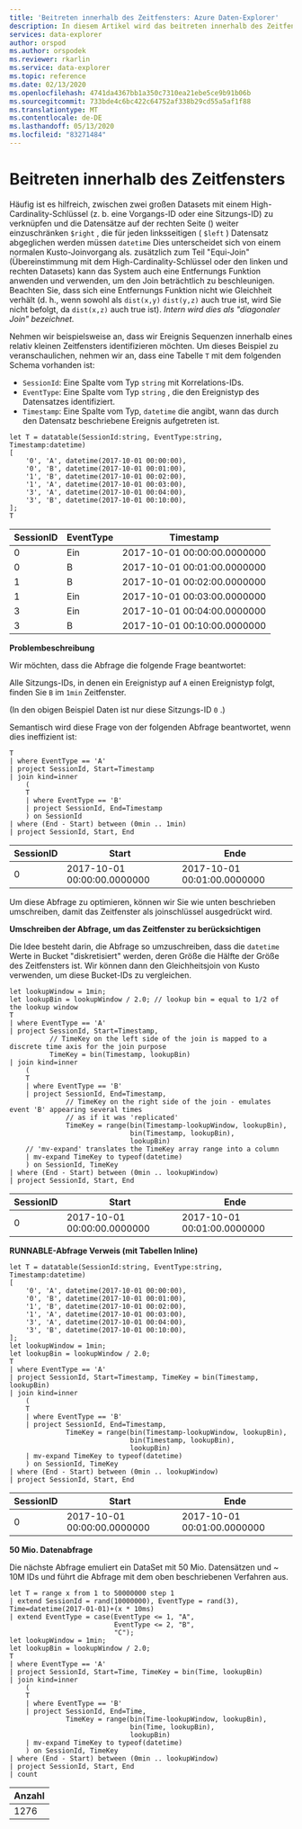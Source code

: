 ```yaml
---
title: 'Beitreten innerhalb des Zeitfensters: Azure Daten-Explorer'
description: In diesem Artikel wird das beitreten innerhalb des Zeitfensters in Azure Daten-Explorer beschrieben.
services: data-explorer
author: orspod
ms.author: orspodek
ms.reviewer: rkarlin
ms.service: data-explorer
ms.topic: reference
ms.date: 02/13/2020
ms.openlocfilehash: 4741da4367bb1a350c7310ea21ebe5ce9b91b06b
ms.sourcegitcommit: 733bde4c6bc422c64752af338b29cd55a5af1f88
ms.translationtype: MT
ms.contentlocale: de-DE
ms.lasthandoff: 05/13/2020
ms.locfileid: "83271484"
---
```

# <a name="joining-within-time-window"></a>Beitreten innerhalb des Zeitfensters

Häufig ist es hilfreich, zwischen zwei großen Datasets mit einem High-Cardinality-Schlüssel (z. b. eine Vorgangs-ID oder eine Sitzungs-ID) zu verknüpfen und die Datensätze auf der rechten Seite () weiter einzuschränken `$right` , die für jeden linksseitigen ( `$left` ) Datensatz abgeglichen werden müssen `datetime` Dies unterscheidet sich von einem normalen Kusto-Joinvorgang als. zusätzlich zum Teil "Equi-Join" (Übereinstimmung mit dem High-Cardinality-Schlüssel oder den linken und rechten Datasets) kann das System auch eine Entfernungs Funktion anwenden und verwenden, um den Join beträchtlich zu beschleunigen. Beachten Sie, dass sich eine Entfernungs Funktion nicht wie Gleichheit verhält (d. h., wenn sowohl als `dist(x,y)` `dist(y,z)` auch true ist, wird Sie nicht befolgt, da `dist(x,z)` auch true ist). *Intern wird dies als "diagonaler Join" bezeichnet.*

Nehmen wir beispielsweise an, dass wir Ereignis Sequenzen innerhalb eines relativ kleinen Zeitfensters identifizieren möchten. Um dieses Beispiel zu veranschaulichen, nehmen wir an, dass eine Tabelle `T` mit dem folgenden Schema vorhanden ist:

- `SessionId`: Eine Spalte vom Typ `string` mit Korrelations-IDs.
- `EventType`: Eine Spalte vom Typ `string` , die den Ereignistyp des Datensatzes identifiziert.
- `Timestamp`: Eine Spalte vom Typ, `datetime` die angibt, wann das durch den Datensatz beschriebene Ereignis aufgetreten ist.

<!-- csl: https://help.kusto.windows.net:443/Samples -->
```kusto
let T = datatable(SessionId:string, EventType:string, Timestamp:datetime)
[
    '0', 'A', datetime(2017-10-01 00:00:00),
    '0', 'B', datetime(2017-10-01 00:01:00),
    '1', 'B', datetime(2017-10-01 00:02:00),
    '1', 'A', datetime(2017-10-01 00:03:00),
    '3', 'A', datetime(2017-10-01 00:04:00),
    '3', 'B', datetime(2017-10-01 00:10:00),
];
T
```

|SessionID|EventType|Timestamp|
|---|---|---|
|0|Ein|2017-10-01 00:00:00.0000000|
|0|B|2017-10-01 00:01:00.0000000|
|1|B|2017-10-01 00:02:00.0000000|
|1|Ein|2017-10-01 00:03:00.0000000|
|3|Ein|2017-10-01 00:04:00.0000000|
|3|B|2017-10-01 00:10:00.0000000|


**Problembeschreibung**

Wir möchten, dass die Abfrage die folgende Frage beantwortet:

   Alle Sitzungs-IDs, in denen ein Ereignistyp auf `A` einen Ereignistyp folgt, finden Sie `B` im `1min` Zeitfenster.

(In den obigen Beispiel Daten ist nur diese Sitzungs-ID `0` .)

Semantisch wird diese Frage von der folgenden Abfrage beantwortet, wenn dies ineffizient ist:

```kusto
T 
| where EventType == 'A'
| project SessionId, Start=Timestamp
| join kind=inner
    (
    T 
    | where EventType == 'B'
    | project SessionId, End=Timestamp
    ) on SessionId
| where (End - Start) between (0min .. 1min)
| project SessionId, Start, End 

```

|SessionID|Start|Ende|
|---|---|---|
|0|2017-10-01 00:00:00.0000000|2017-10-01 00:01:00.0000000|

Um diese Abfrage zu optimieren, können wir Sie wie unten beschrieben umschreiben, damit das Zeitfenster als joinschlüssel ausgedrückt wird.

**Umschreiben der Abfrage, um das Zeitfenster zu berücksichtigen**

Die Idee besteht darin, die Abfrage so umzuschreiben, dass die `datetime` Werte in Bucket "diskretisiert" werden, deren Größe die Hälfte der Größe des Zeitfensters ist.
Wir können dann den Gleichheitsjoin von Kusto verwenden, um diese Bucket-IDs zu vergleichen.

```kusto
let lookupWindow = 1min;
let lookupBin = lookupWindow / 2.0; // lookup bin = equal to 1/2 of the lookup window
T 
| where EventType == 'A'
| project SessionId, Start=Timestamp,
          // TimeKey on the left side of the join is mapped to a discrete time axis for the join purpose
          TimeKey = bin(Timestamp, lookupBin)
| join kind=inner
    (
    T 
    | where EventType == 'B'
    | project SessionId, End=Timestamp,
              // TimeKey on the right side of the join - emulates event 'B' appearing several times
              // as if it was 'replicated'
              TimeKey = range(bin(Timestamp-lookupWindow, lookupBin),
                              bin(Timestamp, lookupBin),
                              lookupBin)
    // 'mv-expand' translates the TimeKey array range into a column
    | mv-expand TimeKey to typeof(datetime)
    ) on SessionId, TimeKey 
| where (End - Start) between (0min .. lookupWindow)
| project SessionId, Start, End 
```

|SessionID|Start|Ende|
|---|---|---|
|0|2017-10-01 00:00:00.0000000|2017-10-01 00:01:00.0000000|

**RUNNABLE-Abfrage Verweis (mit Tabellen Inline)**

<!-- csl: https://help.kusto.windows.net:443/Samples -->
```kusto
let T = datatable(SessionId:string, EventType:string, Timestamp:datetime)
[
    '0', 'A', datetime(2017-10-01 00:00:00),
    '0', 'B', datetime(2017-10-01 00:01:00),
    '1', 'B', datetime(2017-10-01 00:02:00),
    '1', 'A', datetime(2017-10-01 00:03:00),
    '3', 'A', datetime(2017-10-01 00:04:00),
    '3', 'B', datetime(2017-10-01 00:10:00),
];
let lookupWindow = 1min;
let lookupBin = lookupWindow / 2.0;
T 
| where EventType == 'A'
| project SessionId, Start=Timestamp, TimeKey = bin(Timestamp, lookupBin)
| join kind=inner
    (
    T 
    | where EventType == 'B'
    | project SessionId, End=Timestamp,
              TimeKey = range(bin(Timestamp-lookupWindow, lookupBin),
                              bin(Timestamp, lookupBin),
                              lookupBin)
    | mv-expand TimeKey to typeof(datetime)
    ) on SessionId, TimeKey 
| where (End - Start) between (0min .. lookupWindow)
| project SessionId, Start, End 
```

|SessionID|Start|Ende|
|---|---|---|
|0|2017-10-01 00:00:00.0000000|2017-10-01 00:01:00.0000000|


**50 Mio. Datenabfrage**

Die nächste Abfrage emuliert ein DataSet mit 50 Mio. Datensätzen und ~ 10M IDs und führt die Abfrage mit dem oben beschriebenen Verfahren aus.

<!-- csl: https://help.kusto.windows.net:443/Samples -->
```kusto
let T = range x from 1 to 50000000 step 1
| extend SessionId = rand(10000000), EventType = rand(3), Time=datetime(2017-01-01)+(x * 10ms)
| extend EventType = case(EventType <= 1, "A",
                          EventType <= 2, "B",
                          "C");
let lookupWindow = 1min;
let lookupBin = lookupWindow / 2.0;
T 
| where EventType == 'A'
| project SessionId, Start=Time, TimeKey = bin(Time, lookupBin)
| join kind=inner
    (
    T 
    | where EventType == 'B'
    | project SessionId, End=Time, 
              TimeKey = range(bin(Time-lookupWindow, lookupBin), 
                              bin(Time, lookupBin),
                              lookupBin)
    | mv-expand TimeKey to typeof(datetime)
    ) on SessionId, TimeKey 
| where (End - Start) between (0min .. lookupWindow)
| project SessionId, Start, End 
| count 
```

|Anzahl|
|---|
|1276|
